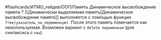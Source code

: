 #flashcards/ИТМО_гейдев/ООП/Память
Динамическое высвобождение памяти
?
[[Динамически выделяемая память|Динамическое высвобождение памяти]] выполняется с помощью функции `free(указатель_на_переменную)`. После этого память помечается как неиспользуемая.
Возможен вариант с `delete переменная` (для синтаксиса с `new`).
